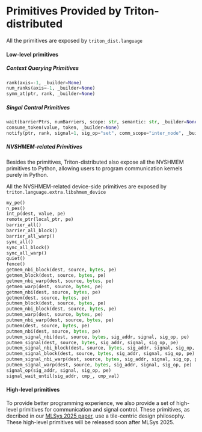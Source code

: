 # Primitives Provided by Triton-distributed

All the primitives are exposed by `triton_dist.language`
#### Low-level primitives
##### Context Querying Primitives
```py
rank(axis=-1, _builder=None)
num_ranks(axis=-1, _builder=None)
symm_at(ptr, rank, _builder=None)

```
##### Singal Control Primitives
```py
wait(barrierPtrs, numBarriers, scope: str, semantic: str, _builder=None)
consume_token(value, token, _builder=None)
notify(ptr, rank, signal=1, sig_op="set", comm_scope="inter_node", _builder=None)
```
##### NVSHMEM-related Primitives

Besides the primitives, Triton-distributed also expose all the NVSHMEM primitives to Python, allowing users to program communication kernels purely in Python.

All the NVSHMEM-related device-side primitives are exposed by `triton.language.extra.libshmem_device`
```py
my_pe()
n_pes()
int_p(dest, value, pe)
remote_ptr(local_ptr, pe)
barrier_all()
barrier_all_block()
barrier_all_warp()
sync_all()
sync_all_block()
sync_all_warp()
quiet()
fence()
getmem_nbi_block(dest, source, bytes, pe)
getmem_block(dest, source, bytes, pe)
getmem_nbi_warp(dest, source, bytes, pe)
getmem_warp(dest, source, bytes, pe)
getmem_nbi(dest, source, bytes, pe)
getmem(dest, source, bytes, pe)
putmem_block(dest, source, bytes, pe)
putmem_nbi_block(dest, source, bytes, pe)
putmem_warp(dest, source, bytes, pe)
putmem_nbi_warp(dest, source, bytes, pe)
putmem(dest, source, bytes, pe)
putmem_nbi(dest, source, bytes, pe)
putmem_signal_nbi(dest, source, bytes, sig_addr, signal, sig_op, pe)
putmem_signal(dest, source, bytes, sig_addr, signal, sig_op, pe)
putmem_signal_nbi_block(dest, source, bytes, sig_addr, signal, sig_op, pe)
putmem_signal_block(dest, source, bytes, sig_addr, signal, sig_op, pe)
putmem_signal_nbi_warp(dest, source, bytes, sig_addr, signal, sig_op, pe)
putmem_signal_warp(dest, source, bytes, sig_addr, signal, sig_op, pe)
signal_op(sig_addr, signal, sig_op, pe)
signal_wait_until(sig_addr, cmp_, cmp_val)
```

#### High-level primitives
To provide better programming experience, we also provide a set of high-level primitives for communication and signal control. These primitives, as decribed in our [MLSys 2025 paper](https://mlsys.org/virtual/2025/poster/3248), use a tile-centric design philosophy. These high-level primitives will be released soon after MLSys 2025.